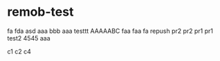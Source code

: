 # remob-test
fa
fda
asd
aaa
bbb
aaa
testtt
AAAAABC
faa
faa
fa
repush
pr2
pr2
pr1
pr1
test2
4545
aaa

c1
c2
c4
